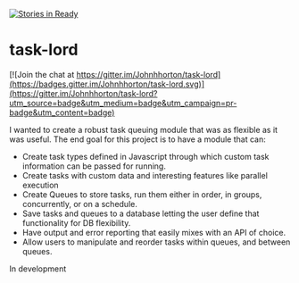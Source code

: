 [![Stories in Ready](https://badge.waffle.io/Johnhhorton/task-lord.svg?label=ready&title=Ready)](http://waffle.io/Johnhhorton/task-lord)

# task-lord

[![Join the chat at https://gitter.im/Johnhhorton/task-lord](https://badges.gitter.im/Johnhhorton/task-lord.svg)](https://gitter.im/Johnhhorton/task-lord?utm_source=badge&utm_medium=badge&utm_campaign=pr-badge&utm_content=badge)

I wanted to create a robust task queuing module that was as flexible as it was useful.  The end goal for this project
is to have a module that can:
* Create task types defined in Javascript through which custom task information can be passed for running.
* Create tasks with custom data and interesting features like parallel execution
* Create Queues to store tasks, run them either in order, in groups, concurrently, or on a schedule. 
* Save tasks and queues to a database letting the user define that functionality for DB flexibility.
* Have output and error reporting that easily mixes with an API of choice.
* Allow users to manipulate and reorder tasks within queues, and between queues.


In development
